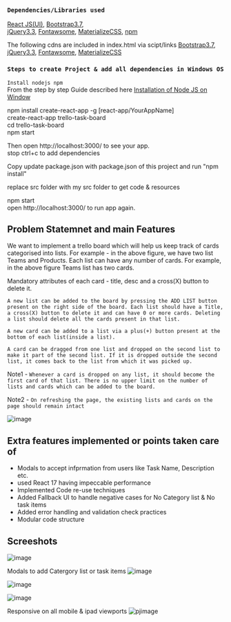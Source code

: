 ### `Dependencies/Libraries used `

[React JS(UI)](https://reactjs.org/docs/getting-started.html),
[Bootstrap3.7](https://maxcdn.bootstrapcdn.com/bootstrap/3.3.7/js/bootstrap.min.js), <br>
[jQuery3.3](https://ajax.googleapis.com/ajax/libs/jquery/3.3.1/jquery.min.js),
[Fontawsome](https://fontawesome.com/v4.7.0/icons/), 
[MaterializeCSS](https://materializecss.com/getting-started.html),
[npm](https://www.npmjs.com/)

The following cdns are included in index.html via scipt/links
[Bootstrap3.7](https://maxcdn.bootstrapcdn.com/bootstrap/3.3.7/js/bootstrap.min.js),
[jQuery3.3](https://ajax.googleapis.com/ajax/libs/jquery/3.3.1/jquery.min.js),
[Fontawsome](https://fontawesome.com/v4.7.0/icons/), 
[MaterializeCSS](https://cdnjs.cloudflare.com/ajax/libs/materialize/1.0.0/css/materialize.min.css)<br>


### `Steps to create Project & add all dependencies in Windows OS`

`Install nodejs npm ` <br>
From the step by step Guide described here [Installation of Node JS on Window](https://www.geeksforgeeks.org/installation-of-node-js-on-windows/)

npm install create-react-app -g [react-app/YourAppName]<br>
create-react-app trello-task-board<br>
cd trello-task-board<br>
npm start<br>

Then open http://localhost:3000/ to see your app.<br>
stop ctrl+c to add dependencies

Copy update package.json with package.json of this project
and run "npm install"


replace src folder with my src folder to get code & resources<br>

npm start<br>
open http://localhost:3000/ to run app again.


## Problem Statemnet and main Features

We want to implement a trello board which will help us keep track of cards categorised into lists.
For example - in the above figure, we have two list Teams and Products. Each list can have any
number of cards. For example, in the above figure Teams list has two cards.

Mandatory attributes of each card - title, desc and a cross(X) button to delete it.

`A new list can be added to the board by pressing the ADD LIST button present on the right side of the board. Each list should have a Title, a cross(X) button to delete it and can have 0 or more cards. Deleting a list should delete all the cards present in that list.`

`A new card can be added to a list via a plus(+) button present at the bottom of each list(inside a list).`

`A card can be dragged from one list and dropped on the second list to make it part of the second list. If it is dropped outside the second list, it comes back to the list from which it was picked up.`

Note1 - `Whenever a card is dropped on any list, it should become the first card of that list. There is no upper limit on the number of lists and cards which can be added to the board.`

Note2 - `On refreshing the page, the existing lists and cards on the page should remain intact`


![image](https://user-images.githubusercontent.com/32532380/123689295-b1736a80-d870-11eb-8ea0-c4d79db1b943.png)


## Extra features implemented or points taken care of

- Modals to accept infprmation from users like Task Name, Description etc.
- used React 17 having impeccable performance
- Implemented Code re-use techniques
- Added Fallback UI to handle negative cases for No Category list & No task items
- Added error handling and validation check practices
- Modular code structure

## Screeshots

![image](https://user-images.githubusercontent.com/32532380/118384432-9089e980-b623-11eb-99fe-6373294e23ff.png)

Modals to add Catergory list or task items
![image](https://user-images.githubusercontent.com/32532380/123685392-458f0300-d86c-11eb-9fe4-09334c36cf1a.png)

![image](https://user-images.githubusercontent.com/32532380/118384488-fbd3bb80-b623-11eb-98cb-2334e1ff2612.png)

![image](https://user-images.githubusercontent.com/32532380/123682389-93a20780-d868-11eb-9f75-568ae60d600e.png)

Responsive on all mobile & ipad viewports
![pjimage](https://user-images.githubusercontent.com/32532380/123683720-3018d980-d86a-11eb-978e-1c1e21ec89b6.jpg)







